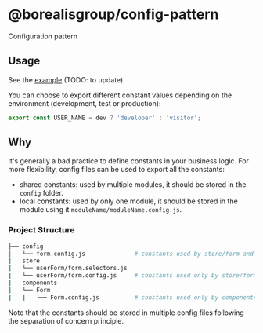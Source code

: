 # @borealisgroup/config-pattern

Configuration pattern 

## Usage

See the [example](example) (TODO: to update)

You can choose to export different constant values depending on the environment (development, test or production):

```js
export const USER_NAME = dev ? 'developer' : 'visitor';
```

## Why

It's generally a bad practice to define constants in your business logic. For more flexibility, config files can be used to export all the constants:

- shared constants: used by multiple modules, it should be stored in the `config` folder.
- local constants: used by only one module, it should be stored in the module using it `moduleName/moduleName.config.js`.

### Project Structure

```bash
├── config
│   └── form.config.js              # constants used by store/form and components/Form
|   store
|   └── userForm/form.selectors.js
|   └── userForm/form.config.js     # constants used only by store/form files
|   components
|   └── Form
|   |   └── Form.config.js          # constants used only by components/Form files
```

Note that the constants should be stored in multiple config files following the separation of concern principle.